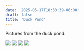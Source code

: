 ```yaml
---
date: '2025-05-17T18:33:39-06:00'
draft: false
title: 'Duck Pond'
---
```

Pictures from the duck pond.

![](/Blog/images/duck1.jpg)
![](/Blog/images/duck2.jpg)
![](/Blog/images/duck3.jpg)
![](/Blog/images/duck4.jpg)

